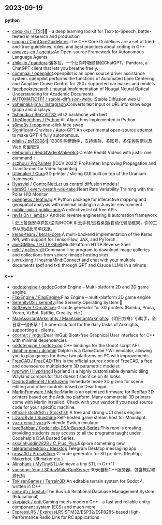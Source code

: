 ## 2023-09-19

#### python
* [coqui-ai / TTS](https://github.com/coqui-ai/TTS):🐸💬 - a deep learning toolkit for Text-to-Speech, battle-tested in research and production
* [isocpp / CppCoreGuidelines](https://github.com/isocpp/CppCoreGuidelines):The C++ Core Guidelines are a set of tried-and-true guidelines, rules, and best practices about coding in C++
* [aiwaves-cn / agents](https://github.com/aiwaves-cn/agents):An Open-source Framework for Autonomous Language Agents
* [zhile-io / pandora](https://github.com/zhile-io/pandora):潘多拉，一个让你呼吸顺畅的ChatGPT。Pandora, a ChatGPT client that lets you breathe freely.
* [commaai / openpilot](https://github.com/commaai/openpilot):openpilot is an open source driver assistance system. openpilot performs the functions of Automated Lane Centering and Adaptive Cruise Control for 250+ supported car makes and models.
* [facebookresearch / nougat](https://github.com/facebookresearch/nougat):Implementation of Nougat Neural Optical Understanding for Academic Documents
* [AUTOMATIC1111 / stable-diffusion-webui](https://github.com/AUTOMATIC1111/stable-diffusion-webui):Stable Diffusion web UI
* [yoheinakajima / instagraph](https://github.com/yoheinakajima/instagraph):Converts text input or URL into knowledge graph and displays
* [fishaudio / Bert-VITS2](https://github.com/fishaudio/Bert-VITS2):vits2 backbone with bert
* [TheAlgorithms / Python](https://github.com/TheAlgorithms/Python):All Algorithms implemented in Python
* [s0md3v / roop](https://github.com/s0md3v/roop):one-click face swap
* [Significant-Gravitas / Auto-GPT](https://github.com/Significant-Gravitas/Auto-GPT):An experimental open-source attempt to make GPT-4 fully autonomous.
* [pjialin / py12306](https://github.com/pjialin/py12306):🚂 12306 购票助手，支持集群，多账号，多任务购票以及 Web 页面管理
* [elebumm / RedditVideoMakerBot](https://github.com/elebumm/RedditVideoMakerBot):Create Reddit Videos with just✨ one command ✨
* [sczhou / ProPainter](https://github.com/sczhou/ProPainter):[ICCV 2023] ProPainter: Improving Propagation and Transformer for Video Inpainting
* [Ultimaker / Cura](https://github.com/Ultimaker/Cura):3D printer / slicing GUI built on top of the Uranium framework
* [lllyasviel / ControlNet](https://github.com/lllyasviel/ControlNet):Let us control diffusion models!
* [kbre93 / every-breath-you-take](https://github.com/kbre93/every-breath-you-take):Heart Rate Variability Training with the Polar H10 Monitor
* [opengeos / leafmap](https://github.com/opengeos/leafmap):A Python package for interactive mapping and geospatial analysis with minimal coding in a Jupyter environment
* [public-apis / public-apis](https://github.com/public-apis/public-apis):A collective list of free APIs
* [rev1si0n / lamda](https://github.com/rev1si0n/lamda):⚡️ Android reverse engineering & automation framework | 史上最强安卓抓包/逆向/HOOK & 云手机/远程桌面/自动化辅助框架，你的工作从未如此简单快捷。
* [keras-team / keras-core](https://github.com/keras-team/keras-core):A multi-backend implementation of the Keras API, with support for TensorFlow, JAX, and PyTorch.
* [JoelGMSec / HTTP-Shell](https://github.com/JoelGMSec/HTTP-Shell):MultiPlatform HTTP Reverse Shell
* [mikf / gallery-dl](https://github.com/mikf/gallery-dl):Command-line program to download image galleries and collections from several image hosting sites
* [junruxiong / IncarnaMind](https://github.com/junruxiong/IncarnaMind):Connect and chat with your multiple documents (pdf and txt) through GPT and Claude LLMs in a minute

#### c++
* [godotengine / godot](https://github.com/godotengine/godot):Godot Engine – Multi-platform 2D and 3D game engine
* [FlaxEngine / FlaxEngine](https://github.com/FlaxEngine/FlaxEngine):Flax Engine – multi-platform 3D game engine
* [SerenityOS / serenity](https://github.com/SerenityOS/serenity):The Serenity Operating System 🐞
* [SoftFever / OrcaSlicer](https://github.com/SoftFever/OrcaSlicer):G-code generator for 3D printers (Bambu, Prusa, Voron, VzBot, RatRig, Creality, etc.)
* [MaaAssistantArknights / MaaAssistantArknights](https://github.com/MaaAssistantArknights/MaaAssistantArknights):《明日方舟》小助手，全日常一键长草！| A one-click tool for the daily tasks of Arknights, supporting all clients.
* [ocornut / imgui](https://github.com/ocornut/imgui):Dear ImGui: Bloat-free Graphical User interface for C++ with minimal dependencies
* [godotengine / godot-cpp](https://github.com/godotengine/godot-cpp):C++ bindings for the Godot script API
* [dolphin-emu / dolphin](https://github.com/dolphin-emu/dolphin):Dolphin is a GameCube / Wii emulator, allowing you to play games for these two platforms on PC with improvements.
* [FreeCAD / FreeCAD](https://github.com/FreeCAD/FreeCAD):This is the official source code of FreeCAD, a free and opensource multiplatform 3D parametric modeler.
* [hyprwm / Hyprland](https://github.com/hyprwm/Hyprland):Hyprland is a highly customizable dynamic tiling Wayland compositor that doesn't sacrifice on its looks.
* [CedricGuillemet / ImGuizmo](https://github.com/CedricGuillemet/ImGuizmo):Immediate mode 3D gizmo for scene editing and other controls based on Dear Imgui
* [MarlinFirmware / Marlin](https://github.com/MarlinFirmware/Marlin):Marlin is an optimized firmware for RepRap 3D printers based on the Arduino platform. Many commercial 3D printers come with Marlin installed. Check with your vendor if you need source code for your specific machine.
* [official-stockfish / Stockfish](https://github.com/official-stockfish/Stockfish):A free and strong UCI chess engine
* [LizardByte / Sunshine](https://github.com/LizardByte/Sunshine):Self-hosted game stream host for Moonlight.
* [yuzu-emu / yuzu](https://github.com/yuzu-emu/yuzu):Nintendo Switch emulator
* [loveBabbar / CodeHelp-DSA-Busted-Series](https://github.com/loveBabbar/CodeHelp-DSA-Busted-Series):This repo is creating providing students easy access to all the programs taught under Codehelp's DSA Busted Series.
* [sksalahuddin2828 / C_Plus_Plus](https://github.com/sksalahuddin2828/C_Plus_Plus):Explore something new
* [telegramdesktop / tdesktop](https://github.com/telegramdesktop/tdesktop):Telegram Desktop messaging app
* [prusa3d / PrusaSlicer](https://github.com/prusa3d/PrusaSlicer):G-code generator for 3D printers (RepRap, Makerbot, Ultimaker etc.)
* [Alinshans / MyTinySTL](https://github.com/Alinshans/MyTinySTL):Achieve a tiny STL in C++11
* [yuesong-feng / 30dayMakeCppServer](https://github.com/yuesong-feng/30dayMakeCppServer):30天自制C++服务器，包含教程和源代码
* [TokisanGames / Terrain3D](https://github.com/TokisanGames/Terrain3D):An editable terrain system for Godot 4, written in C++
* [cmu-db / bustub](https://github.com/cmu-db/bustub):The BusTub Relational Database Management System (Educational)
* [skypjack / entt](https://github.com/skypjack/entt):Gaming meets modern C++ - a fast and reliable entity component system (ECS) and much more
* [ExpressLRS / ExpressLRS](https://github.com/ExpressLRS/ExpressLRS):STM32/ESP32/ESP8285-based High-Performance Radio Link for RC applications
